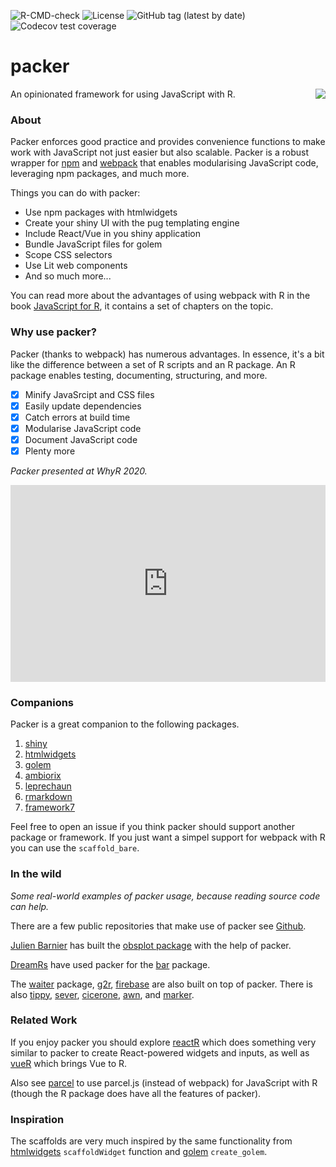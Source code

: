 <!-- badges: start -->
![R-CMD-check](https://github.com/JohnCoene/packer/workflows/R-CMD-check/badge.svg)
![License](https://img.shields.io/badge/license-MIT-green?style=flat-square) ![GitHub tag (latest by date)](https://img.shields.io/github/v/tag/JohnCoene/packer?label=latest&style=flat-square) ![Codecov test coverage](https://codecov.io/gh/JohnCoene/packer/branch/master/graph/badge.svg)
<!-- badges: end -->

# packer

<img src="_media/packer.png" style="max-height:200px;float:right;"/>

An opinionated framework for using JavaScript with R.

### About

Packer enforces good practice and provides convenience functions to make work with JavaScript not just easier but also scalable. Packer is a robust wrapper for [npm](https://www.npmjs.com/) and [webpack](https://webpack.js.org/) that enables modularising JavaScript code, leveraging npm packages, and much more.

Things you can do with packer:

- Use npm packages with htmlwidgets
- Create your shiny UI with the pug templating engine
- Include React/Vue in you shiny application
- Bundle JavaScript files for golem
- Scope CSS selectors
- Use Lit web components
- And so much more...

<Note>
You can read more about the advantages of using webpack with R in the book <a href="https://book.javascript-for-r.com/webpack-intro.html" target="_blank">JavaScript for R</a>, it contains a set
of chapters on the topic.
</Note>

### Why use packer?

Packer (thanks to webpack) has numerous advantages.
In essence, it's a bit like the difference between a set of 
R scripts and an R package. An R package enables testing,
documenting, structuring, and more.

- [x] Minify JavaSrcipt and CSS files
- [x] Easily update dependencies
- [x] Catch errors at build time
- [x] Modularise JavaScript code
- [x] Document JavaScript code
- [x] Plenty more

_Packer presented at WhyR 2020._

<iframe width="100%" height="315" src="https://www.youtube.com/embed/c9AtMOoJgAM?start=3886" title="YouTube video player" frameborder="0" allow="accelerometer; autoplay; clipboard-write; encrypted-media; gyroscope; picture-in-picture" allowfullscreen></iframe>

### Companions

Packer is a great companion to the following packages.

1. [shiny](https://shiny.rstudio.com/)
2. [htmlwidgets](https://www.htmlwidgets.org/)
3. [golem](https://golemverse.org/)
4. [ambiorix](https://ambiorix.john-coene.com/)
5. [leprechaun](https://github.com/devOpifex/leprechaun)
6. [rmarkdown](https://rmarkdown.rstudio.com/)
7. [framework7](https://framework7.io/)

Feel free to open an issue if you think packer should support
another package or framework. If you just want a simpel support
for webpack with R you can use the `scaffold_bare`.

### In the wild

_Some real-world examples of packer usage, because 
reading source code can help._

There are a few public repositories that make use of packer
see [Github](https://github.com/search?p=1&q=path%3Asrcjs%2Fconfig&type=Code).

[Julien Barnier](https://github.com/juba) has built the 
[obsplot package](https://github.com/juba/obsplot) with the
help of packer.

[DreamRs](https://github.com/dreamRs) have used packer for the [bar](https://github.com/dreamRs/bar) package.

The [waiter](https://github.com/JohnCoene/waiter) package,
[g2r](https://github.com/devOpifex/g2r),
[firebase](https://github.com/JohnCoene/firebase) 
are also built on top of packer. 
There is also [tippy](https://github.com/JohnCoene/tippy), [sever](https://github.com/JohnCoene/sever), 
[cicerone](https://github.com/JohnCoene/cicerone), 
[awn](https://github.com/JohnCoene/awn), and
[marker](https://github.com/JohnCoene/marker).

### Related Work

If you enjoy packer you should explore [reactR](https://github.com/react-R/reactR) which does something very similar to packer to create React-powered widgets and inputs, as well as [vueR](https://github.com/vue-r/vueR) which brings Vue to R.

Also see [parcel](https://parcel.john-coene.com/) to use parcel.js (instead of webpack) for JavaScript with R 
(though the R package does have all the features of packer).

### Inspiration

The scaffolds are very much inspired by the same functionality from [htmlwidgets](http://www.htmlwidgets.org/) `scaffoldWidget` function and [golem](http://golemverse.org/) `create_golem`.
